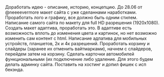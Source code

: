 Доработать идею - описание, историю, концепцию.
До 28.06 от @neeeevermore макет сайта с уже сделаннами наработками.
Проработать лого и графику, все должно быть одним стилем.
Написание самого сайта по макету для full HD разрешения (1920х1080).
Создать макет адаптива, проработать это. В адаптиве есть возможность вплоть до изменения цвета и картинок, но нет возможно изменить сам контент с html.
Написание адпатива для мобильных устройств, планшетов, 2к и 4к разрешений.
Проработать корзину и слайдеры (заранее их отменить вайтмарками), начнем с слайдеров, перейдем затем на корзину.
Сделать карточки автомобилей функциональными (их подключение либо удаление. Для этого будем делать админку сайта.
Поставить на хостинг и допил фишек с исп бекэнда.

